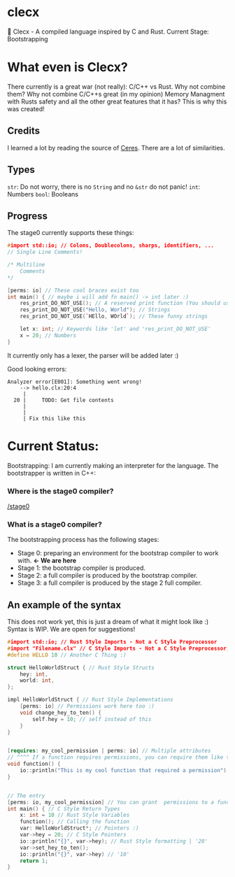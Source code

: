 # clecx
🚀 Clecx -  A compiled language inspired by C and Rust. Current Stage: Bootstrapping

# What even is Clecx?

There currently is a great war (not really): C/C++ vs Rust.
Why not combine them? Why not combine C/C++s great (in my opinion) Memory Managment with Rusts safety and all the other great features that it has?
This is why this was created!

## Credits

I learned a lot by reading the source of [Ceres](https://github.com/charpointer/ceres-lang). There are a lot of similarities.

## Types

`str`: Do not worry, there is no `String` and no `&str` do not panic!
`int`: Numbers
`bool`: Booleans

## Progress

The stage0 currently supports these things:

```cpp
#import std::io; // Colons, Doublecolons, sharps, identifiers, ...
// Single Line Comments!

/* Multiline
    Comments
*/

[perms: io] // These cool braces exist too
int main() { // maybe i will add fn main() -> int later :)
    res_print_DO_NOT_USE(); // A reserved print function (You should use io::println)
    res_print_DO_NOT_USE("Hello, World"); // Strings 
    res_print_DO_NOT_USE(`HEllo, WOrld`); // These funny strings

    let x: int; // Keywords like 'let' and 'res_print_DO_NOT_USE'
    x = 20; // Numbers
}
```
It currently only has a lexer, the parser will be added later :)

Good looking errors:
```
Analyzer error[E001]: Something went wrong!
    --> hello.clx:20:4
     |
  20 |     TODO: Get file contents
     |
     |
     | Fix this like this
```


# Current Status:

Bootstrapping: I am currently making an interpreter for the language. The bootstrapper is written in C++:
### Where is the stage0 compiler?
[/stage0](/stage0)

### What is a stage0 compiler?

The bootstrapping process has the following stages:
- Stage 0: preparing an environment for the bootstrap compiler to work with. **<- We are here**
- Stage 1: the bootstrap compiler is produced.
- Stage 2: a full compiler is produced by the bootstrap compiler.
- Stage 3: a full compiler is produced by the stage 2 full compiler.


## An example of the syntax
This does not work yet, this is just a dream of what it might look like :)
Syntax is WIP. We are open for suggestions!

```cpp
#import std::io; // Rust Style Imports - Not a C Style Preprocessor
#import "Filename.clx" // C Style Imports - Not a C Style Preprocessor, just looks like one :)
#define HELLO 10 // Another C Thing :)

struct HelloWorldStruct { // Rust Style Structs
    hey: int,
    world: int,
};

impl HelloWorldStruct { // Rust Style Implementations
    [perms: io] // Permissions work here too :)
    void change_hey_to_ten() {
        self.hey = 10; // self instead of this
    }
}


[requires: my_cool_permission | perms: io] // Multiple attributes 
// ^^^^ If a function requires permissions, you can require them like this. If not satisfied, it will throw an error.
void function() {
    io::println("This is my cool function that required a permission");
}


// The entry
[perms: io, my_cool_permission] // You can grant  permissions to a function like this
int main() { // C Style Return Types
    x: int = 10 // Rust Style Variables
    function(); // Calling the function
    var: HelloWorldStruct*; // Pointers :)
    var->hey = 20; // C Style Pointers
    io::println("{}", var->hey); // Rust Style formatting | '20'
    var->set_hey_to_ten();
    io::println("{}", var->hey) // '10'
    return 1;
}
```
